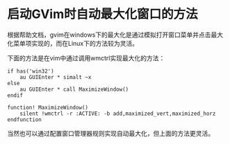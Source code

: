 # 启动GVim时自动最大化窗口的方法

根据帮助文档，gvim在windows下的最大化是通过模拟打开窗口菜单并点击最大化菜单项实现的，而在Linux下的方法较为灵活。

下面的方法是在vim中通过调用wmctrl实现最大化的方法：

```vim
if has('win32')
    au GUIEnter * simalt ~x
else
    au GUIEnter * call MaximizeWindow()
endif

function! MaximizeWindow()
    silent !wmctrl -r :ACTIVE: -b add,maximized_vert,maximized_horz
endfunction
```

当然也可以通过配置窗口管理器规则实现自动最大化，但上面的方法更灵活。

